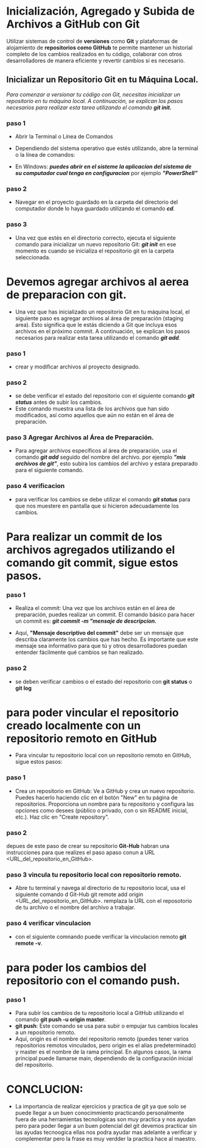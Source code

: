 # Inicialización, Agregado y Subida de Archivos a GitHub con Git

 Utilizar sistemas de control de **versiones** como **Git** y plataformas de alojamiento de **repositorios como GitHub** te permite mantener un historial completo de los cambios realizados en tu código, colaborar con otros desarrolladores de manera eficiente y revertir cambios si es necesario. 

## Inicializar un Repositorio Git en tu Máquina Local.

*Para comenzar a versionar tu código con Git, necesitas inicializar un repositorio en tu máquina local. A continuación, se explican los pasos necesarios para realizar esta tarea utilizando el comando **git init.***

### paso 1 

- Abrir la Terminal o Línea de Comandos

- Dependiendo del sistema operativo que estés utilizando, abre la terminal o la línea de comandos:

- En Windows: ***puedes abrir en el sisteme la aplicacion del sistema de su computador cual tenga en configuracion*** por ejemplo ***"PowerShell"***

### paso 2 

- Navegar en el proyecto guardado en la carpeta del directorio del computador donde lo haya guardado utilizando el comando ***cd***.

###  paso 3

- Una vez que estés en el directorio correcto, ejecuta el siguiente comando para inicializar un nuevo repositorio Git: ***git init*** en ese momento es cuando se inicializa el repositorio git en la carpeta seleccionada.

# Devemos agregar archivos al aerea de preparacion con git.

- Una vez que has inicializado un repositorio Git en tu máquina local, el siguiente paso es agregar archivos al área de preparación (staging area). Esto significa que le estás diciendo a Git que incluya esos archivos en el próximo commit. A continuación, se explican los pasos necesarios para realizar esta tarea utilizando el comando ***git add***.

### paso 1

- crear y modificar archivos al proyecto designado.

### paso 2

- se debe verificar el estado del repositorio con el siguiente comando ***git status*** antes de subir los cambios.
- Este comando muestra una lista de los archivos que han sido modificados, así como aquellos que aún no están en el área de preparación. 

### paso 3 Agregar Archivos al Área de Preparación.

- Para agregar archivos específicos al área de preparación, usa el comando ***git add*** seguido del nombre del archivo. por ejemplo ***"mis archivos de git"***, esto subira los cambios del archivo y estara preparado para el siguiente comando. 

### paso 4 verificacion

- para verificar los cambios se debe utilizar el comando ***git status*** para que nos muestere en pantalla que si hicieron adecuadamente los cambios.

# Para realizar un commit de los archivos agregados utilizando el comando git commit, sigue estos pasos.

### paso 1 

- Realiza el commit: Una vez que los archivos están en el área de preparación, puedes realizar un commit. El comando básico para hacer un commit es: ***git commit -m "mensaje de descripcion.***

- Aquí, **"Mensaje descriptivo del commit"** debe ser un mensaje que describa claramente los cambios que has hecho. Es importante que este mensaje sea informativo para que tú y otros desarrolladores puedan entender fácilmente qué cambios se han realizado.

### paso 2

- se deben verificar cambios o el estado del repositorio con **git status** o **git log**

# para poder vincular el repositorio creado localmente con un repositorio remoto en GitHub

- Para vincular tu repositorio local con un repositorio remoto en GitHub, sigue estos pasos:

### paso 1

- Crea un repositorio en GitHub: Ve a GitHub y crea un nuevo repositorio. Puedes hacerlo haciendo clic en el botón "New" en tu página de repositorios.
Proporciona un nombre para tu repositorio y configura las opciones como desees (público o privado, con o sin README inicial, etc.).
Haz clic en "Create repository". 

### paso 2 

depues de este paso de crear su repositorio **Git-Hub** habran una instrucciones para que realizes el paso apaso conun a URL <URL_del_repositorio_en_GitHub>.

### paso 3 vincula tu repositorio local con repositorio remoto.

- Abre tu terminal y navega al directorio de tu repositorio local, usa el siguiente comando d Git-Hub 
git remote add origin <URL_del_repositorio_en_GitHub>. remplaza la URL con el reposotorio de tu archivo o el nombre del archivo a trabajar.

### paso 4 verificar vinculacion

- con el siguiente comnando puede verificar la vinculacion remoto **git remote -v**.

# para poder los cambios del repositorio con el comando push.

### paso 1

- Para subir los cambios de tu repositorio local a GitHub utilizando el comando **git push -u origin master**.
- **git push**: Este comando se usa para subir o empujar tus cambios locales a un repositorio remoto.
- Aquí, origin es el nombre del repositorio remoto (puedes tener varios repositorios remotos vinculados, pero origin es el alias predeterminado) y master es el nombre de la rama principal. En algunos casos, la rama principal puede llamarse main, dependiendo de la configuración inicial del repositorio.

# CONCLUCION:

- La importancia de realizar ejercicios y practica de git ya que solo se puede llegar a un buen conocimmiento practicando personalmente fuera de una herramientas tecnologicas son muy practica y nos ayudan pero para poder llegar a un buen potencial del git devemos practicar sin las ayudas tecnoogica ellas nos podra ayudar mas adelante a verificar y complementar pero la frase es muy verdder la practica hace al maestro.














